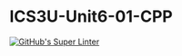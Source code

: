 # ICS3U-Unit6-01-CPP

[![GitHub's Super Linter](https://github.com/Michael-Zagon/ICS3U-Unit6-01-CPP/workflows/GitHub's%20Super%20Linter/badge.svg)](https://github.com/Michael-Zagon/ICS3U-Unit6-01-CPP/actions)
